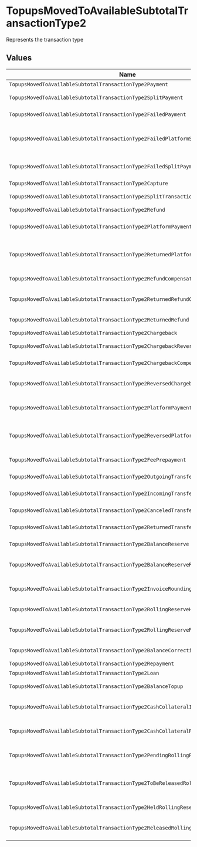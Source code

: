 # TopupsMovedToAvailableSubtotalTransactionType2

Represents the transaction type


## Values

| Name                                                                              | Value                                                                             |
| --------------------------------------------------------------------------------- | --------------------------------------------------------------------------------- |
| `TopupsMovedToAvailableSubtotalTransactionType2Payment`                           | payment                                                                           |
| `TopupsMovedToAvailableSubtotalTransactionType2SplitPayment`                      | split-payment                                                                     |
| `TopupsMovedToAvailableSubtotalTransactionType2FailedPayment`                     | failed-payment                                                                    |
| `TopupsMovedToAvailableSubtotalTransactionType2FailedPlatformSplitPayment`        | failed-platform-split-payment                                                     |
| `TopupsMovedToAvailableSubtotalTransactionType2FailedSplitPaymentCompensation`    | failed-split-payment-compensation                                                 |
| `TopupsMovedToAvailableSubtotalTransactionType2Capture`                           | capture                                                                           |
| `TopupsMovedToAvailableSubtotalTransactionType2SplitTransaction`                  | split-transaction                                                                 |
| `TopupsMovedToAvailableSubtotalTransactionType2Refund`                            | refund                                                                            |
| `TopupsMovedToAvailableSubtotalTransactionType2PlatformPaymentRefund`             | platform-payment-refund                                                           |
| `TopupsMovedToAvailableSubtotalTransactionType2ReturnedPlatformPaymentRefund`     | returned-platform-payment-refund                                                  |
| `TopupsMovedToAvailableSubtotalTransactionType2RefundCompensation`                | refund-compensation                                                               |
| `TopupsMovedToAvailableSubtotalTransactionType2ReturnedRefundCompensation`        | returned-refund-compensation                                                      |
| `TopupsMovedToAvailableSubtotalTransactionType2ReturnedRefund`                    | returned-refund                                                                   |
| `TopupsMovedToAvailableSubtotalTransactionType2Chargeback`                        | chargeback                                                                        |
| `TopupsMovedToAvailableSubtotalTransactionType2ChargebackReversal`                | chargeback-reversal                                                               |
| `TopupsMovedToAvailableSubtotalTransactionType2ChargebackCompensation`            | chargeback-compensation                                                           |
| `TopupsMovedToAvailableSubtotalTransactionType2ReversedChargebackCompensation`    | reversed-chargeback-compensation                                                  |
| `TopupsMovedToAvailableSubtotalTransactionType2PlatformPaymentChargeback`         | platform-payment-chargeback                                                       |
| `TopupsMovedToAvailableSubtotalTransactionType2ReversedPlatformPaymentChargeback` | reversed-platform-payment-chargeback                                              |
| `TopupsMovedToAvailableSubtotalTransactionType2FeePrepayment`                     | fee-prepayment                                                                    |
| `TopupsMovedToAvailableSubtotalTransactionType2OutgoingTransfer`                  | outgoing-transfer                                                                 |
| `TopupsMovedToAvailableSubtotalTransactionType2IncomingTransfer`                  | incoming-transfer                                                                 |
| `TopupsMovedToAvailableSubtotalTransactionType2CanceledTransfer`                  | canceled-transfer                                                                 |
| `TopupsMovedToAvailableSubtotalTransactionType2ReturnedTransfer`                  | returned-transfer                                                                 |
| `TopupsMovedToAvailableSubtotalTransactionType2BalanceReserve`                    | balance-reserve                                                                   |
| `TopupsMovedToAvailableSubtotalTransactionType2BalanceReserveReturn`              | balance-reserve-return                                                            |
| `TopupsMovedToAvailableSubtotalTransactionType2InvoiceRoundingCompensation`       | invoice-rounding-compensation                                                     |
| `TopupsMovedToAvailableSubtotalTransactionType2RollingReserveHold`                | rolling-reserve-hold                                                              |
| `TopupsMovedToAvailableSubtotalTransactionType2RollingReserveRelease`             | rolling-reserve-release                                                           |
| `TopupsMovedToAvailableSubtotalTransactionType2BalanceCorrection`                 | balance-correction                                                                |
| `TopupsMovedToAvailableSubtotalTransactionType2Repayment`                         | repayment                                                                         |
| `TopupsMovedToAvailableSubtotalTransactionType2Loan`                              | loan                                                                              |
| `TopupsMovedToAvailableSubtotalTransactionType2BalanceTopup`                      | balance-topup                                                                     |
| `TopupsMovedToAvailableSubtotalTransactionType2CashCollateralIssuance`            | cash-collateral-issuance';                                                        |
| `TopupsMovedToAvailableSubtotalTransactionType2CashCollateralRelease`             | cash-collateral-release                                                           |
| `TopupsMovedToAvailableSubtotalTransactionType2PendingRollingReserve`             | pending-rolling-reserve                                                           |
| `TopupsMovedToAvailableSubtotalTransactionType2ToBeReleasedRollingReserve`        | to-be-released-rolling-reserve                                                    |
| `TopupsMovedToAvailableSubtotalTransactionType2HeldRollingReserve`                | held-rolling-reserve                                                              |
| `TopupsMovedToAvailableSubtotalTransactionType2ReleasedRollingReserve`            | released-rolling-reserve                                                          |